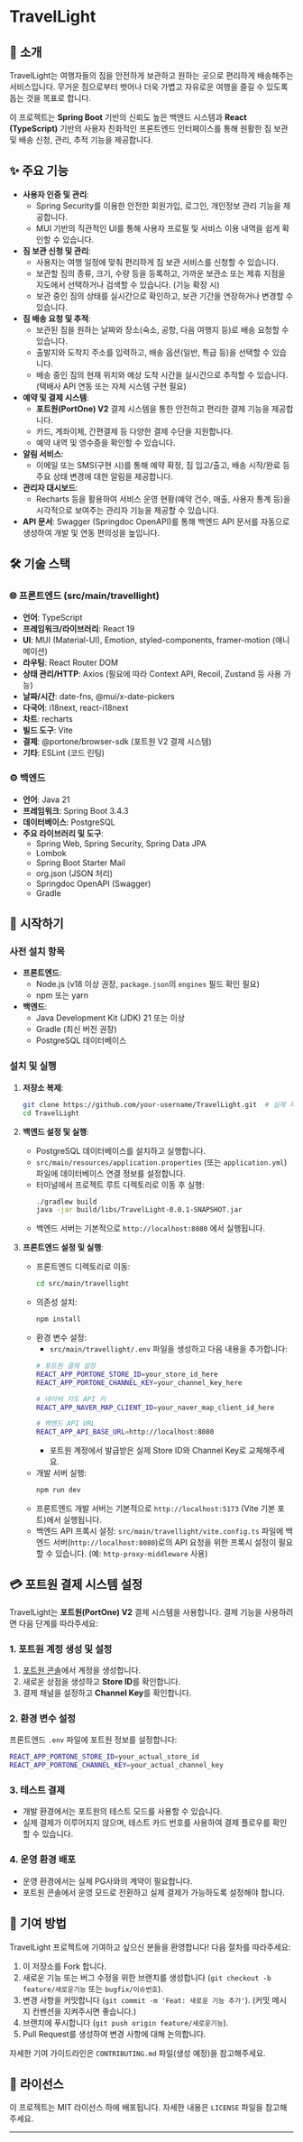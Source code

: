 # TravelLight

## 📜 소개

TravelLight는 여행자들의 짐을 안전하게 보관하고 원하는 곳으로 편리하게 배송해주는 서비스입니다. 무거운 짐으로부터 벗어나 더욱 가볍고 자유로운 여행을 즐길 수 있도록 돕는 것을 목표로 합니다.

이 프로젝트는 **Spring Boot** 기반의 신뢰도 높은 백엔드 시스템과 **React (TypeScript)** 기반의 사용자 친화적인 프론트엔드 인터페이스를 통해 원활한 짐 보관 및 배송 신청, 관리, 추적 기능을 제공합니다.

## ✨ 주요 기능

*   **사용자 인증 및 관리**:
    *   Spring Security를 이용한 안전한 회원가입, 로그인, 개인정보 관리 기능을 제공합니다.
    *   MUI 기반의 직관적인 UI를 통해 사용자 프로필 및 서비스 이용 내역을 쉽게 확인할 수 있습니다.
*   **짐 보관 신청 및 관리**:
    *   사용자는 여행 일정에 맞춰 편리하게 짐 보관 서비스를 신청할 수 있습니다.
    *   보관할 짐의 종류, 크기, 수량 등을 등록하고, 가까운 보관소 또는 제휴 지점을 지도에서 선택하거나 검색할 수 있습니다. (기능 확장 시)
    *   보관 중인 짐의 상태를 실시간으로 확인하고, 보관 기간을 연장하거나 변경할 수 있습니다.
*   **짐 배송 요청 및 추적**:
    *   보관된 짐을 원하는 날짜와 장소(숙소, 공항, 다음 여행지 등)로 배송 요청할 수 있습니다.
    *   출발지와 도착지 주소를 입력하고, 배송 옵션(일반, 특급 등)을 선택할 수 있습니다.
    *   배송 중인 짐의 현재 위치와 예상 도착 시간을 실시간으로 추적할 수 있습니다. (택배사 API 연동 또는 자체 시스템 구현 필요)
*   **예약 및 결제 시스템**:
    *   **포트원(PortOne) V2** 결제 시스템을 통한 안전하고 편리한 결제 기능을 제공합니다.
    *   카드, 계좌이체, 간편결제 등 다양한 결제 수단을 지원합니다.
    *   예약 내역 및 영수증을 확인할 수 있습니다.
*   **알림 서비스**: 
    *   이메일 또는 SMS(구현 시)를 통해 예약 확정, 짐 입고/출고, 배송 시작/완료 등 주요 상태 변경에 대한 알림을 제공합니다.
*   **관리자 대시보드**:
    *   Recharts 등을 활용하여 서비스 운영 현황(예약 건수, 매출, 사용자 통계 등)을 시각적으로 보여주는 관리자 기능을 제공할 수 있습니다.
*   **API 문서**: Swagger (Springdoc OpenAPI)를 통해 백엔드 API 문서를 자동으로 생성하여 개발 및 연동 편의성을 높입니다.

## 🛠️ 기술 스택

### 🌐 프론트엔드 (src/main/travellight)

*   **언어**: TypeScript
*   **프레임워크/라이브러리**: React 19
*   **UI**: MUI (Material-UI), Emotion, styled-components, framer-motion (애니메이션)
*   **라우팅**: React Router DOM
*   **상태 관리/HTTP**: Axios (필요에 따라 Context API, Recoil, Zustand 등 사용 가능)
*   **날짜/시간**: date-fns, @mui/x-date-pickers
*   **다국어**: i18next, react-i18next
*   **차트**: recharts
*   **빌드 도구**: Vite
*   **결제**: @portone/browser-sdk (포트원 V2 결제 시스템)
*   **기타**: ESLint (코드 린팅)

### ⚙️ 백엔드

*   **언어**: Java 21
*   **프레임워크**: Spring Boot 3.4.3
*   **데이터베이스**: PostgreSQL
*   **주요 라이브러리 및 도구**:
    *   Spring Web, Spring Security, Spring Data JPA
    *   Lombok
    *   Spring Boot Starter Mail
    *   org.json (JSON 처리)
    *   Springdoc OpenAPI (Swagger)
    *   Gradle

## 🚀 시작하기

### 사전 설치 항목

*   **프론트엔드**:
    *   Node.js (v18 이상 권장, `package.json`의 `engines` 필드 확인 필요)
    *   npm 또는 yarn
*   **백엔드**:
    *   Java Development Kit (JDK) 21 또는 이상
    *   Gradle (최신 버전 권장)
    *   PostgreSQL 데이터베이스

### 설치 및 실행

1.  **저장소 복제**:
    ```bash
    git clone https://github.com/your-username/TravelLight.git  # 실제 저장소 URL로 변경해주세요.
    cd TravelLight
    ```

2.  **백엔드 설정 및 실행**:
    *   PostgreSQL 데이터베이스를 설치하고 실행합니다.
    *   `src/main/resources/application.properties` (또는 `application.yml`) 파일에 데이터베이스 연결 정보를 설정합니다.
    *   터미널에서 프로젝트 루트 디렉토리로 이동 후 실행:
        ```bash
        ./gradlew build
        java -jar build/libs/TravelLight-0.0.1-SNAPSHOT.jar
        ```
    *   백엔드 서버는 기본적으로 `http://localhost:8080` 에서 실행됩니다.

3.  **프론트엔드 설정 및 실행**:
    *   프론트엔드 디렉토리로 이동:
        ```bash
        cd src/main/travellight 
        ```
    *   의존성 설치:
        ```bash
        npm install 
        ```
    *   환경 변수 설정:
        *   `src/main/travellight/.env` 파일을 생성하고 다음 내용을 추가합니다:
        ```bash
        # 포트원 결제 설정
        REACT_APP_PORTONE_STORE_ID=your_store_id_here
        REACT_APP_PORTONE_CHANNEL_KEY=your_channel_key_here
        
        # 네이버 지도 API 키
        REACT_APP_NAVER_MAP_CLIENT_ID=your_naver_map_client_id_here
        
        # 백엔드 API URL
        REACT_APP_API_BASE_URL=http://localhost:8080
        ```
        *   포트원 계정에서 발급받은 실제 Store ID와 Channel Key로 교체해주세요.
    *   개발 서버 실행:
        ```bash
        npm run dev
        ```
    *   프론트엔드 개발 서버는 기본적으로 `http://localhost:5173` (Vite 기본 포트)에서 실행됩니다.
    *   백엔드 API 프록시 설정: `src/main/travellight/vite.config.ts` 파일에 백엔드 서버(`http://localhost:8080`)로의 API 요청을 위한 프록시 설정이 필요할 수 있습니다. (예: `http-proxy-middleware` 사용)

## 💳 포트원 결제 시스템 설정

TravelLight는 **포트원(PortOne) V2** 결제 시스템을 사용합니다. 결제 기능을 사용하려면 다음 단계를 따라주세요:

### 1. 포트원 계정 생성 및 설정
1. [포트원 콘솔](https://console.portone.io)에서 계정을 생성합니다.
2. 새로운 상점을 생성하고 **Store ID**를 확인합니다.
3. 결제 채널을 설정하고 **Channel Key**를 확인합니다.

### 2. 환경 변수 설정
프론트엔드 `.env` 파일에 포트원 정보를 설정합니다:
```bash
REACT_APP_PORTONE_STORE_ID=your_actual_store_id
REACT_APP_PORTONE_CHANNEL_KEY=your_actual_channel_key
```

### 3. 테스트 결제
- 개발 환경에서는 포트원의 테스트 모드를 사용할 수 있습니다.
- 실제 결제가 이루어지지 않으며, 테스트 카드 번호를 사용하여 결제 플로우를 확인할 수 있습니다.

### 4. 운영 환경 배포
- 운영 환경에서는 실제 PG사와의 계약이 필요합니다.
- 포트원 콘솔에서 운영 모드로 전환하고 실제 결제가 가능하도록 설정해야 합니다.

## 🤝 기여 방법

TravelLight 프로젝트에 기여하고 싶으신 분들을 환영합니다! 다음 절차를 따라주세요:

1.  이 저장소를 Fork 합니다.
2.  새로운 기능 또는 버그 수정을 위한 브랜치를 생성합니다 (`git checkout -b feature/새로운기능` 또는 `bugfix/이슈번호`).
3.  변경 사항을 커밋합니다 (`git commit -m 'Feat: 새로운 기능 추가'`). (커밋 메시지 컨벤션을 지켜주시면 좋습니다.)
4.  브랜치에 푸시합니다 (`git push origin feature/새로운기능`).
5.  Pull Request를 생성하여 변경 사항에 대해 논의합니다.

자세한 기여 가이드라인은 `CONTRIBUTING.md` 파일(생성 예정)을 참고해주세요.

## 📝 라이선스

이 프로젝트는 MIT 라이선스 하에 배포됩니다. 자세한 내용은 `LICENSE` 파일을 참고해주세요.

---

